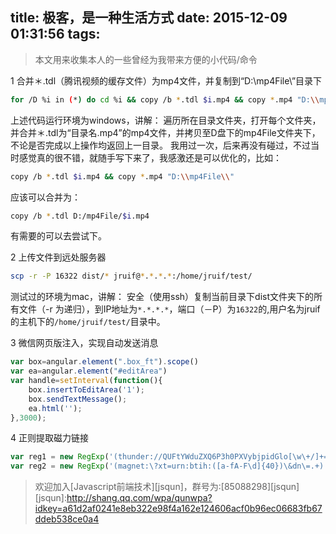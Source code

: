 title: 极客，是一种生活方式
date: 2015-12-09 01:31:56
tags:
---
> 本文用来收集本人的一些曾经为我带来方便的小代码/命令

<!-- more -->

1 合并＊.tdl（腾讯视频的缓存文件）为mp4文件，并复制到“D:\mp4File\”目录下

```bash
for /D %i in (*) do cd %i && copy /b *.tdl $i.mp4 && copy *.mp4 "D:\\mp4File\\" && cd .. || cd ..
```
上述代码运行环境为windows，讲解：
遍历所在目录文件夹，打开每个文件夹，并合并＊.tdl为“目录名.mp4”的mp4文件，并拷贝至D盘下的mp4File文件夹下，不论是否完成以上操作均返回上一目录。
我用过一次，后来再没有碰过，不过当时感觉真的很不错，就随手写下来了，我感激还是可以优化的，比如：

```bash
copy /b *.tdl $i.mp4 && copy *.mp4 "D:\\mp4File\\"
```
应该可以合并为：
```bash
copy /b *.tdl D:/mp4File/$i.mp4
```
有需要的可以去尝试下。


2 上传文件到远处服务器 

```bash
scp -r -P 16322 dist/* jruif@*.*.*.*:/home/jruif/test/
```
测试过的环境为mac，讲解：
安全（使用ssh）复制当前目录下dist文件夹下的所有文件（-r 为递归），到IP地址为`*.*.*.*`，端口（－P）为`16322`的,用户名为jruif的主机下的`/home/jruif/test/`目录中。


3 微信网页版注入，实现自动发送消息

```javascript
var box=angular.element(".box_ft").scope()
var ea=angular.element("#editArea")
var handle=setInterval(function(){
	box.insertToEditArea('1');
	box.sendTextMessage();
	ea.html('');
},3000);

```

4 正则提取磁力链接

```javascript
var reg1 = new RegExp('(thunder://QUFtYWduZXQ6P3h0PXVybjpidGlo[\w\+/]+={0,2})|((ed2k|qvod)://.*\||magnet:\?xt=urn:btih:([a-fA-F\d]{40}))|([A-Z]{2,5}-\d{3})');
var reg2 = new RegExp('(magnet:\?xt=urn:btih:([a-fA-F\d]{40})\&dn\=.+)');
```


> 欢迎加入[Javascript前端技术][jsqun]，群号为:[85088298][jsqun]
[jsqun]:http://shang.qq.com/wpa/qunwpa?idkey=a61d2af0241e8eb322e98f4a162e124606acf0b96ec06683fb67ddeb538ce0a4